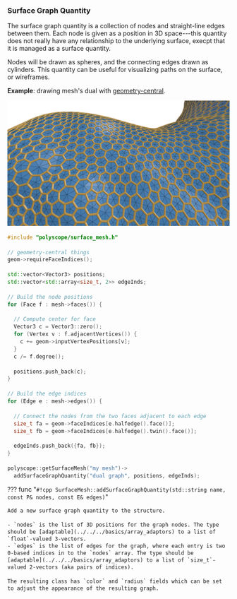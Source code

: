 ### Surface Graph Quantity

The surface graph quantity is a collection of nodes and straight-line edges between them. Each node is given as a position in 3D space---this quantity does not really have any relationship to the underlying surface, execpt that it is managed as a surface quantity.

Nodes will be drawn as spheres, and the connecting edges drawn as cylinders. This quantity can be useful for visualizing paths on the surface, or wireframes.

**Example**: drawing mesh's dual with [geometry-central](../../../integrations/geometry_central/).

![surface_graph_demo](../../media/surface_graph_demo.png)

```cpp
#include "polyscope/surface_mesh.h"

// geometry-central things
geom->requireFaceIndices();

std::vector<Vector3> positions;
std::vector<std::array<size_t, 2>> edgeInds;

// Build the node positions
for (Face f : mesh->faces()) {

  // Compute center for face
  Vector3 c = Vector3::zero();
  for (Vertex v : f.adjacentVertices()) {
    c += geom->inputVertexPositions[v];
  }
  c /= f.degree();

  positions.push_back(c);
}

// Build the edge indices
for (Edge e : mesh->edges()) {

  // Connect the nodes from the two faces adjacent to each edge
  size_t fa = geom->faceIndices[e.halfedge().face()];
  size_t fb = geom->faceIndices[e.halfedge().twin().face()];

  edgeInds.push_back({fa, fb});
}

polyscope::getSurfaceMesh("my mesh")->
  addSurfaceGraphQuantity("dual graph", positions, edgeInds);
```

??? func "`#!cpp SurfaceMesh::addSurfaceGraphQuantity(std::string name, const P& nodes, const E& edges)`"

    Add a new surface graph quantity to the structure.

    - `nodes` is the list of 3D positions for the graph nodes. The type should be [adaptable](../../../basics/array_adaptors) to a list of `float`-valued 3-vectors.
    - `edges` is the list of edges for the graph, where each entry is two 0-based indices in to the `nodes` array. The type should be [adaptable](../../../basics/array_adaptors) to a list of `size_t`-valued 2-vectors (aka pairs of indices).

    The resulting class has `color` and `radius` fields which can be set to adjust the appearance of the resulting graph.

